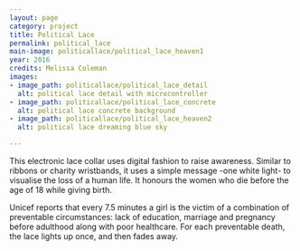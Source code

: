 ```yaml
---
layout: page
category: project
title: Political Lace
permalink: political_lace
main-image: politicallace/political_lace_heaven1
year: 2016
credits: Melissa Coleman
images:
- image_path: politicallace/political_lace_detail
  alt: political lace detail with microcontroller
- image_path: politicallace/political_lace_concrete
  alt: political lace concrete background
- image_path: politicallace/political_lace_heaven2
  alt: political lace dreaming blue sky

---
```


This electronic lace collar uses digital fashion to raise awareness. Similar to ribbons or charity wristbands, it uses a simple message -one white light- to visualise the loss of a human life. It honours the women who die before the age of 18 while giving birth.

Unicef reports that every 7.5 minutes a girl is the victim of a combination of preventable circumstances: lack of education, marriage and pregnancy before adulthood along with poor healthcare. For each preventable death, the lace lights up once, and then fades away.
